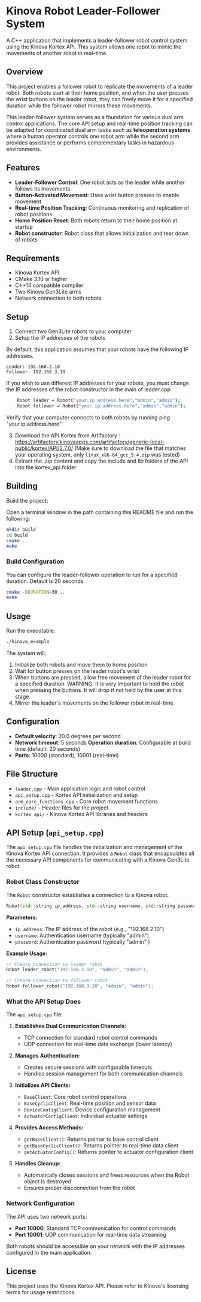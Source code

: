 # Kinova Robot Leader-Follower System

A C++ application that implements a leader-follower robot control system using the Kinova Kortex API. This system allows one robot to mimic the movements of another robot in real-time.

## Overview

This project enables a follower robot to replicate the movements of a leader robot. Both robots start at their home position, and when the user presses the wrist buttons on the leader robot, they can freely move it for a specified duration while the follower robot mirrors these movements.

This leader-follower system serves as a foundation for various dual arm control applications. The core API setup and real-time position tracking can be adapted for coordinated dual arm tasks such as **teleoperation systems** where a human operator controls one robot arm while the second arm provides assistance or performs complementary tasks in hazardous environments.


## Features

- **Leader-Follower Control**: One robot acts as the leader while another follows its movements
- **Button-Activated Movement**: Uses wrist button presses to enable movement
- **Real-time Position Tracking**: Continuous monitoring and replication of robot positions
- **Home Position Reset**: Both robots return to their home position at startup
- **Robot constructor**: Robot class that allows initialization and tear down of robots

## Requirements

- Kinova Kortex API
- CMake 3.10 or higher
- C++14 compatible compiler
- Two Kinova Gen3Lite arms
- Network connection to both robots

## Setup

1. Connect two Gen3Lite robots to your computer
2. Setup the IP addresses of the robots

By default, this application assumes that your robots have the following IP addresses.

    Leader: 192.168.2.10
    Follower: 192.168.3.10

If you wish to use different IP addresses for your robots, you must change the IP addresses of the robot constructor in the main of leader.cpp

```bash
    Robot leader = Robot("your.ip.address.here","admin","admin");
    Robot follower = Robot("your.ip.address.here","admin","admin");
```
Verify that your computer connects to both robots by running ping "your.ip.address.here"

3. Download the API Kortex from Artifactory : https://artifactory.kinovaapps.com/artifactory/generic-local-public/kortex/API/2.7.0/ (Make sure to download the file that matches your operating system, only `linux_x86-64_gcc_5.4.zip` was tested)
4. Extract the .zip content and copy the include and lib folders of the API into the kortex_api folder

## Building

Build the project:

Open a terminal window in the path containing this README file and run the following:
```bash
mkdir build
cd build
cmake ..
make
```


### Build Configuration

You can configure the leader-follower operation to run for a specified duration. Default is 20 seconds.
```bash
cmake -DDURATION=30 ..
make
```

## Usage

Run the executable:

```bash
./kinova_example
```

The system will:
1. Initialize both robots and move them to home position
2. Wait for button presses on the leader robot's wrist
3. When buttons are pressed, allow free movement of the leader robot for a specified duration. WARNING: It is very important to hold the robot when pressing the buttons. It will drop if not held by the user at this stage.
4. Mirror the leader's movements on the follower robot in real-time

## Configuration

- **Default velocity**: 20.0 degrees per second
- **Network timeout**: 5 seconds
 **Operation duration**: Configurable at build time (default: 20 seconds)
- **Ports**: 10000 (standard), 10001 (real-time)



## File Structure

- `leader.cpp` - Main application logic and robot control
- `api_setup.cpp` - Kortex API initialization and setup
- `arm_core_functions.cpp` - Core robot movement functions
- `include/` - Header files for the project
- `kortex_api/` - Kinova Kortex API libraries and headers

## API Setup (`api_setup.cpp`)

The `api_setup.cpp` file handles the initialization and management of the Kinova Kortex API connection. It provides a `Robot` class that encapsulates all the necessary API components for communicating with a Kinova Gen3Lite robot.

### Robot Class Constructor

The `Robot` constructor establishes a connection to a Kinova robot:

```cpp
Robot(std::string ip_address, std::string username, std::string password)
```

**Parameters:**
- `ip_address`: The IP address of the robot (e.g., "192.168.2.10")
- `username`: Authentication username (typically "admin")
- `password`: Authentication password (typically "admin" )

**Example Usage:**
```cpp
// Create connection to leader robot
Robot leader_robot("192.168.2.10", "admin", "admin");

// Create connection to follower robot  
Robot follower_robot("192.168.3.10", "admin", "admin");
```

### What the API Setup Does

The `api_setup.cpp` file:

1. **Establishes Dual Communication Channels:**
   - TCP connection for standard robot control commands
   - UDP connection for real-time data exchange (lower latency)

2. **Manages Authentication:**
   - Creates secure sessions with configurable timeouts
   - Handles session management for both communication channels

3. **Initializes API Clients:**
   - `BaseClient`: Core robot control operations
   - `BaseCyclicClient`: Real-time position and sensor data
   - `DeviceConfigClient`: Device configuration management
   - `ActuatorConfigClient`: Individual actuator settings

4. **Provides Access Methods:**
   - `getBaseClient()`: Returns pointer to base control client
   - `getBaseCyclicClient()`: Returns pointer to real-time data client
   - `getActuatorConfig()`: Returns pointer to actuator configuration client

5. **Handles Cleanup:**
   - Automatically closes sessions and frees resources when the Robot object is destroyed
   - Ensures proper disconnection from the robot

### Network Configuration

The API uses two network ports:
- **Port 10000**: Standard TCP communication for control commands
- **Port 10001**: UDP communication for real-time data streaming

Both robots should be accessible on your network with the IP addresses configured in the main application.

## License

This project uses the Kinova Kortex API. Please refer to Kinova's licensing terms for usage restrictions.
